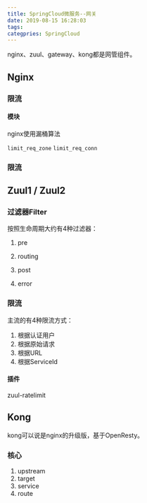 ```yaml
---
title: SpringCloud微服务--网关
date: 2019-08-15 16:28:03
tags:
categpries: SpringCloud
---
```

nginx、zuul、gateway、kong都是网管组件。

<!-- more -->
## Nginx


### 限流

#### 模块
nginx使用漏桶算法

`limit_req_zone`
`limit_req_conn`

### 限流


## Zuul1 / Zuul2
### 过滤器Filter
按照生命周期大约有4种过滤器：

1. pre 

2. routing

3. post 

4. error


### 限流
主流的有4种限流方式：

1. 根据认证用户
2. 根据原始请求
3. 根据URL
4. 根据ServiceId

#### 插件
zuul-ratelimit


## Kong
kong可以说是nginx的升级版，基于OpenResty。
### 核心
1. upstream
2. target
3. service
4. route
